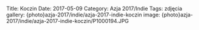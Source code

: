 Title: Koczin
Date: 2017-05-09
Category: Azja 2017/Indie
Tags: zdjęcia
gallery: {photo}azja-2017/indie/azja-2017-indie-koczin
image: {photo}azja-2017/indie/azja-2017-indie-koczin/P1000194.JPG
